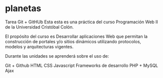 # planetas
Tarea Git + GitHUb
Esta esta es una práctica del curso Programación Web II de la Universidad Cristóbal Colón.

El propósito del curso es Desarrollar aplicaciones Web que permitan la construcción de portales y/o sitios dinámicos utilizando protocolos, modelos y arquitecturas vigentes.

Durante las unidades se aprenderá sobre el uso de:

Git + Github
HTML
CSS
Javascript
Frameworks de desarrollo
PHP + MySQL
Ajax
